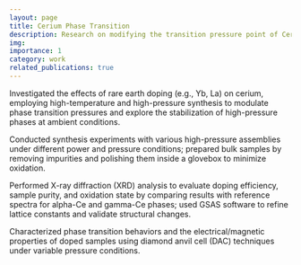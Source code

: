 ```yaml
---
layout: page
title: Cerium Phase Transition
description: Research on modifying the transition pressure point of Cerium by dopping rare earth metals.
img: 
importance: 1
category: work
related_publications: true
---
```


Investigated the effects of rare earth doping (e.g., Yb, La) on cerium, employing high-temperature and high-pressure synthesis to modulate phase transition pressures and explore the stabilization of high-pressure phases at ambient conditions.

Conducted synthesis experiments with various high-pressure assemblies under different power and pressure conditions; prepared bulk samples by removing impurities and polishing them inside a glovebox to minimize oxidation.  

Performed X-ray diffraction (XRD) analysis to evaluate doping efficiency, sample purity, and oxidation state by comparing results with reference spectra for alpha-Ce and gamma-Ce phases; used GSAS software to refine lattice constants and validate structural changes.

Characterized phase transition behaviors and the electrical/magnetic properties of doped samples using diamond anvil cell (DAC) techniques under variable pressure conditions.

